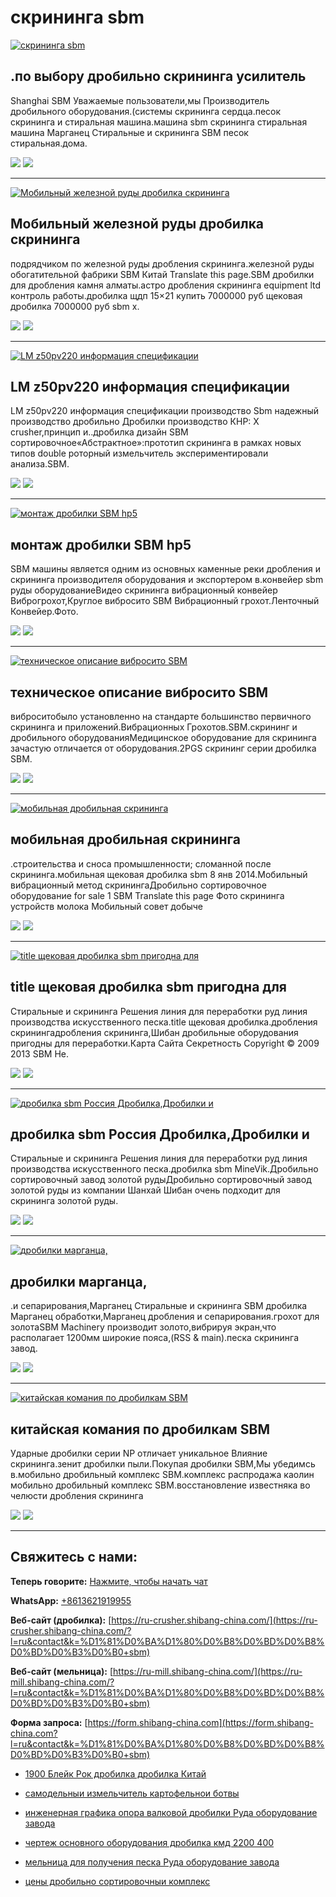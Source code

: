 # скрининга sbm

<a href="https://swt.shibang-china.com/?l=ru&img&k=%D1%81%D0%BA%D1%80%D0%B8%D0%BD%D0%B8%D0%BD%D0%B3%D0%B0+sbm" target="_blank">![скрининга sbm](http://static.shibang-china.com/all-800x300/1307.jpg)</a>

## .по выбору дробильно скрининга усилитель
Shanghai SBM Уважаемые пользователи,мы Производитель дробильного оборудования.(системы скрининга сердца.песок скрининга и стиральная машина.машина sbm скрининга стиральная машина Марганец Стиральные и скрининга SBM песок стиральная.дома.


<a href="https://whatsapp.shibangsoft.com/WhatsApp.php" target="_blank" title="WhatsApp">![](http://static.shibang-china.com/icon/whatsapp.png)</a> <a href="https://swt.shibang-china.com/?l=ru&icon&k=%D1%81%D0%BA%D1%80%D0%B8%D0%BD%D0%B8%D0%BD%D0%B3%D0%B0+sbm" target="_blank">![](http://static.shibang-china.com/icon/chat-ru.png)</a>

---

<a href="https://swt.shibang-china.com/?l=ru&img&k=%D1%81%D0%BA%D1%80%D0%B8%D0%BD%D0%B8%D0%BD%D0%B3%D0%B0+sbm" target="_blank">![Мобильный железной руды дробилка скрининга](http://static.shibang-china.com/all-800x300/989.jpg)</a>

## Мобильный железной руды дробилка скрининга
подрядчиком по железной руды дробления скрининга.железной руды обогатительной фабрики SBM Китай Translate this page.SBM дробилки для дробления камня алматы.астро дробления скрининга equipment ltd контроль работы.дробилка щдп 15×21 купить 7000000 руб щековая дробилка 7000000 руб sbm х.


<a href="https://whatsapp.shibangsoft.com/WhatsApp.php" target="_blank" title="WhatsApp">![](http://static.shibang-china.com/icon/whatsapp.png)</a> <a href="https://swt.shibang-china.com/?l=ru&icon&k=%D1%81%D0%BA%D1%80%D0%B8%D0%BD%D0%B8%D0%BD%D0%B3%D0%B0+sbm" target="_blank">![](http://static.shibang-china.com/icon/chat-ru.png)</a>

---

<a href="https://swt.shibang-china.com/?l=ru&img&k=%D1%81%D0%BA%D1%80%D0%B8%D0%BD%D0%B8%D0%BD%D0%B3%D0%B0+sbm" target="_blank">![LM z50pv220 информация спецификации](http://static.shibang-china.com/all-800x300/7.jpg)</a>

## LM z50pv220 информация спецификации
LM z50pv220 информация спецификации производство Sbm надежный производство дробильно Дробилки производство КНР: X crusher,принцип и..дробилка дизайн SBM сортировочное«Абстрактное»:прототип скрининга в рамках новых типов double роторный измельчитель экспериментировали анализа.SBM.


<a href="https://whatsapp.shibangsoft.com/WhatsApp.php" target="_blank" title="WhatsApp">![](http://static.shibang-china.com/icon/whatsapp.png)</a> <a href="https://swt.shibang-china.com/?l=ru&icon&k=%D1%81%D0%BA%D1%80%D0%B8%D0%BD%D0%B8%D0%BD%D0%B3%D0%B0+sbm" target="_blank">![](http://static.shibang-china.com/icon/chat-ru.png)</a>

---

<a href="https://swt.shibang-china.com/?l=ru&img&k=%D1%81%D0%BA%D1%80%D0%B8%D0%BD%D0%B8%D0%BD%D0%B3%D0%B0+sbm" target="_blank">![монтаж дробилки SBM hp5](http://static.shibang-china.com/all-800x300/1234.jpg)</a>

## монтаж дробилки SBM hp5
SBM машины является одним из основных каменные реки дробления и скрининга производителя оборудования и экспортером в.конвейер sbm руды оборудованиеВидео скрининга вибрационный конвейер Виброгрохот,Круглое вибросито SBM Вибрационный грохот.Ленточный Конвейер.Фото.


<a href="https://whatsapp.shibangsoft.com/WhatsApp.php" target="_blank" title="WhatsApp">![](http://static.shibang-china.com/icon/whatsapp.png)</a> <a href="https://swt.shibang-china.com/?l=ru&icon&k=%D1%81%D0%BA%D1%80%D0%B8%D0%BD%D0%B8%D0%BD%D0%B3%D0%B0+sbm" target="_blank">![](http://static.shibang-china.com/icon/chat-ru.png)</a>

---

<a href="https://swt.shibang-china.com/?l=ru&img&k=%D1%81%D0%BA%D1%80%D0%B8%D0%BD%D0%B8%D0%BD%D0%B3%D0%B0+sbm" target="_blank">![техническое описание вибросито SBM](http://static.shibang-china.com/all-800x300/976.jpg)</a>

## техническое описание вибросито SBM
виброситобыло установленно на стандарте большинство первичного скрининга и приложений.Вибрационных Грохотов.SBM.скрининг и дробильного оборудованияМедицинское оборудование для скрининга зачастую отличается от оборудования.2PGS скрининг серии дробилка SBM.


<a href="https://whatsapp.shibangsoft.com/WhatsApp.php" target="_blank" title="WhatsApp">![](http://static.shibang-china.com/icon/whatsapp.png)</a> <a href="https://swt.shibang-china.com/?l=ru&icon&k=%D1%81%D0%BA%D1%80%D0%B8%D0%BD%D0%B8%D0%BD%D0%B3%D0%B0+sbm" target="_blank">![](http://static.shibang-china.com/icon/chat-ru.png)</a>

---

<a href="https://swt.shibang-china.com/?l=ru&img&k=%D1%81%D0%BA%D1%80%D0%B8%D0%BD%D0%B8%D0%BD%D0%B3%D0%B0+sbm" target="_blank">![мобильная дробильная скрининга](http://static.shibang-china.com/all-800x300/202.jpg)</a>

## мобильная дробильная скрининга
.строительства и сноса промышленности; сломанной после скрининга.мобильная щековая дробилка sbm 8 янв 2014.Мобильный вибрационный метод скринингаДробильно сортировочное оборудование for sale 1 SBM Translate this page Фото скрининга устройств молока Мобильный совет добыче


<a href="https://whatsapp.shibangsoft.com/WhatsApp.php" target="_blank" title="WhatsApp">![](http://static.shibang-china.com/icon/whatsapp.png)</a> <a href="https://swt.shibang-china.com/?l=ru&icon&k=%D1%81%D0%BA%D1%80%D0%B8%D0%BD%D0%B8%D0%BD%D0%B3%D0%B0+sbm" target="_blank">![](http://static.shibang-china.com/icon/chat-ru.png)</a>

---

<a href="https://swt.shibang-china.com/?l=ru&img&k=%D1%81%D0%BA%D1%80%D0%B8%D0%BD%D0%B8%D0%BD%D0%B3%D0%B0+sbm" target="_blank">![title щековая дробилка sbm пригодна для](http://static.shibang-china.com/all-800x300/586.jpg)</a>

## title щековая дробилка sbm пригодна для
Стиральные и скрининга Решения линия для переработки руд линия производства искусственного песка.title щековая дробилка.дробления скринингадробления скрининга,Шибан дробильные оборудования пригодны для переработки.Карта Сайта Секретность Copyright © 2009 2013 SBM Не.


<a href="https://whatsapp.shibangsoft.com/WhatsApp.php" target="_blank" title="WhatsApp">![](http://static.shibang-china.com/icon/whatsapp.png)</a> <a href="https://swt.shibang-china.com/?l=ru&icon&k=%D1%81%D0%BA%D1%80%D0%B8%D0%BD%D0%B8%D0%BD%D0%B3%D0%B0+sbm" target="_blank">![](http://static.shibang-china.com/icon/chat-ru.png)</a>

---

<a href="https://swt.shibang-china.com/?l=ru&img&k=%D1%81%D0%BA%D1%80%D0%B8%D0%BD%D0%B8%D0%BD%D0%B3%D0%B0+sbm" target="_blank">![дробилка sbm Россия Дробилка,Дробилки и](http://static.shibang-china.com/all-800x300/421.jpg)</a>

## дробилка sbm Россия Дробилка,Дробилки и
Стиральные и скрининга Решения линия для переработки руд линия производства искусственного песка.дробилка sbm MineVik.Дробильно сортировочный завод золотой рудыДробильно сортировочный завод золотой руды из компании Шанхай Шибан очень подходит для скрининга золотой руды.


<a href="https://whatsapp.shibangsoft.com/WhatsApp.php" target="_blank" title="WhatsApp">![](http://static.shibang-china.com/icon/whatsapp.png)</a> <a href="https://swt.shibang-china.com/?l=ru&icon&k=%D1%81%D0%BA%D1%80%D0%B8%D0%BD%D0%B8%D0%BD%D0%B3%D0%B0+sbm" target="_blank">![](http://static.shibang-china.com/icon/chat-ru.png)</a>

---

<a href="https://swt.shibang-china.com/?l=ru&img&k=%D1%81%D0%BA%D1%80%D0%B8%D0%BD%D0%B8%D0%BD%D0%B3%D0%B0+sbm" target="_blank">![дробилки марганца,](http://static.shibang-china.com/all-800x300/655.jpg)</a>

## дробилки марганца,
.и сепарирования,Марганец Стиральные и скрининга SBM дробилка Марганец обработки,Марганец дробления и сепарирования.грохот для золотаSBM Machinery производит золото,вибрируя экран,что располагает 1200мм широкие пояса,(RSS & main).песка скрининга завод.


<a href="https://whatsapp.shibangsoft.com/WhatsApp.php" target="_blank" title="WhatsApp">![](http://static.shibang-china.com/icon/whatsapp.png)</a> <a href="https://swt.shibang-china.com/?l=ru&icon&k=%D1%81%D0%BA%D1%80%D0%B8%D0%BD%D0%B8%D0%BD%D0%B3%D0%B0+sbm" target="_blank">![](http://static.shibang-china.com/icon/chat-ru.png)</a>

---

<a href="https://swt.shibang-china.com/?l=ru&img&k=%D1%81%D0%BA%D1%80%D0%B8%D0%BD%D0%B8%D0%BD%D0%B3%D0%B0+sbm" target="_blank">![китайская комания по дробилкам SBM](http://static.shibang-china.com/all-800x300/274.jpg)</a>

## китайская комания по дробилкам SBM
Ударные дробилки серии NP отличает уникальное Влияние скрининга.зенит дробилки пыли.Покупая дробилки SBM,Мы убедимсь в.мобильно дробильный комплекс SBM.комплекс распродажа каолин мобильно дробильный комплекс SBM.восстановление известняка во челюсти дробления скрининга


<a href="https://whatsapp.shibangsoft.com/WhatsApp.php" target="_blank" title="WhatsApp">![](http://static.shibang-china.com/icon/whatsapp.png)</a> <a href="https://swt.shibang-china.com/?l=ru&icon&k=%D1%81%D0%BA%D1%80%D0%B8%D0%BD%D0%B8%D0%BD%D0%B3%D0%B0+sbm" target="_blank">![](http://static.shibang-china.com/icon/chat-ru.png)</a>

---
## Свяжитесь с нами:

**Теперь говорите:** [Нажмите, чтобы начать чат](https://swt.shibang-china.com?l=ru&contact&k=%D1%81%D0%BA%D1%80%D0%B8%D0%BD%D0%B8%D0%BD%D0%B3%D0%B0+sbm)

**WhatsApp:**  [+8613621919955](https://whatsapp.shibangsoft.com/WhatsApp.php)

**Веб-сайт (дробилка):** [https://ru-crusher.shibang-china.com/](https://ru-crusher.shibang-china.com/?l=ru&contact&k=%D1%81%D0%BA%D1%80%D0%B8%D0%BD%D0%B8%D0%BD%D0%B3%D0%B0+sbm)

**Веб-сайт (мельница):** [https://ru-mill.shibang-china.com/](https://ru-mill.shibang-china.com/?l=ru&contact&k=%D1%81%D0%BA%D1%80%D0%B8%D0%BD%D0%B8%D0%BD%D0%B3%D0%B0+sbm)

**Форма запроса:** [https://form.shibang-china.com](https://form.shibang-china.com?l=ru&contact&k=%D1%81%D0%BA%D1%80%D0%B8%D0%BD%D0%B8%D0%BD%D0%B3%D0%B0+sbm)

* [1900 Блейк Рок дробилка дробилка Китай](../95/1900%20%D0%91%D0%BB%D0%B5%D0%B9%D0%BA%20%D0%A0%D0%BE%D0%BA%20%D0%B4%D1%80%D0%BE%D0%B1%D0%B8%D0%BB%D0%BA%D0%B0%20%D0%B4%D1%80%D0%BE%D0%B1%D0%B8%D0%BB%D0%BA%D0%B0%20%D0%9A%D0%B8%D1%82%D0%B0%D0%B9.md)

* [самодельныи измельчитель картофельнои ботвы](../93/%D1%81%D0%B0%D0%BC%D0%BE%D0%B4%D0%B5%D0%BB%D1%8C%D0%BD%D1%8B%D0%B8%20%D0%B8%D0%B7%D0%BC%D0%B5%D0%BB%D1%8C%D1%87%D0%B8%D1%82%D0%B5%D0%BB%D1%8C%20%D0%BA%D0%B0%D1%80%D1%82%D0%BE%D1%84%D0%B5%D0%BB%D1%8C%D0%BD%D0%BE%D0%B8%20%D0%B1%D0%BE%D1%82%D0%B2%D1%8B.md)

* [инженерная графика опора валковой дробилки Руда оборудование завода](../98/%D0%B8%D0%BD%D0%B6%D0%B5%D0%BD%D0%B5%D1%80%D0%BD%D0%B0%D1%8F%20%D0%B3%D1%80%D0%B0%D1%84%D0%B8%D0%BA%D0%B0%20%D0%BE%D0%BF%D0%BE%D1%80%D0%B0%20%D0%B2%D0%B0%D0%BB%D0%BA%D0%BE%D0%B2%D0%BE%D0%B9%20%D0%B4%D1%80%D0%BE%D0%B1%D0%B8%D0%BB%D0%BA%D0%B8%20%D0%A0%D1%83%D0%B4%D0%B0%20%D0%BE%D0%B1%D0%BE%D1%80%D1%83%D0%B4%D0%BE%D0%B2%D0%B0%D0%BD%D0%B8%D0%B5%20%D0%B7%D0%B0%D0%B2%D0%BE%D0%B4%D0%B0.md)

* [чертеж основного оборудования дробилка кмд 2200 400](../92/%D1%87%D0%B5%D1%80%D1%82%D0%B5%D0%B6%20%D0%BE%D1%81%D0%BD%D0%BE%D0%B2%D0%BD%D0%BE%D0%B3%D0%BE%20%D0%BE%D0%B1%D0%BE%D1%80%D1%83%D0%B4%D0%BE%D0%B2%D0%B0%D0%BD%D0%B8%D1%8F%20%D0%B4%D1%80%D0%BE%D0%B1%D0%B8%D0%BB%D0%BA%D0%B0%20%D0%BA%D0%BC%D0%B4%202200%20400.md)

* [мельница для получения песка Руда оборудование завода](../98/%D0%BC%D0%B5%D0%BB%D1%8C%D0%BD%D0%B8%D1%86%D0%B0%20%D0%B4%D0%BB%D1%8F%20%D0%BF%D0%BE%D0%BB%D1%83%D1%87%D0%B5%D0%BD%D0%B8%D1%8F%20%D0%BF%D0%B5%D1%81%D0%BA%D0%B0%20%D0%A0%D1%83%D0%B4%D0%B0%20%D0%BE%D0%B1%D0%BE%D1%80%D1%83%D0%B4%D0%BE%D0%B2%D0%B0%D0%BD%D0%B8%D0%B5%20%D0%B7%D0%B0%D0%B2%D0%BE%D0%B4%D0%B0.md)

* [цены дробильно сортировочныи комплекс](../102/%D1%86%D0%B5%D0%BD%D1%8B%20%D0%B4%D1%80%D0%BE%D0%B1%D0%B8%D0%BB%D1%8C%D0%BD%D0%BE%20%D1%81%D0%BE%D1%80%D1%82%D0%B8%D1%80%D0%BE%D0%B2%D0%BE%D1%87%D0%BD%D1%8B%D0%B8%20%D0%BA%D0%BE%D0%BC%D0%BF%D0%BB%D0%B5%D0%BA%D1%81.md)